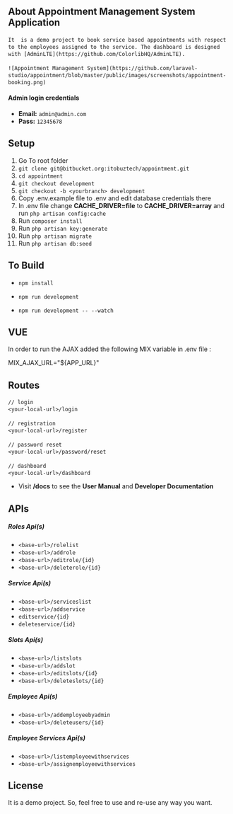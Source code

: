 ## About Appointment Management System Application
    It  is a demo project to book service based appointments with respect to the employees assigned to the service. The dashboard is designed with [AdminLTE](https://github.com/ColorlibHQ/AdminLTE). 

    ![Appointment Management System](https://github.com/laravel-studio/appointment/blob/master/public/images/screenshots/appointment-booking.png)

#### Admin login credentials
- __Email:__ `admin@admin.com`
- __Pass:__ `12345678`

## Setup

1. Go To root folder 
2. `git clone git@bitbucket.org:itobuztech/appointment.git`
3. `cd appointment`
4. `git checkout development`
5. `git checkout -b <yourbranch> development`
6. Copy .env.example file to .env and edit database credentials there
7. In .env file change __CACHE_DRIVER=file__ to __CACHE_DRIVER=array__ and run `php artisan config:cache`
8. Run `composer install`
9. Run `php artisan key:generate`
10. Run `php artisan migrate`
11. Run `php artisan db:seed`

## To Build 

- `npm install`

- `npm run development`

- `npm run development -- --watch`

## VUE 

In order to run the AJAX added the following MIX variable in .env file :

MIX_AJAX_URL="${APP_URL}"

## Routes
```
// login
<your-local-url>/login

// registration
<your-local-url>/register

// password reset
<your-local-url>/password/reset

// dashboard
<your-local-url>/dashboard
```
- Visit __<base-url>/docs__ to see the __User Manual__ and __Developer Documentation__

## APIs


##### Roles Api(s)

- `<base-url>/rolelist`
- `<base-url>/addrole`
- `<base-url>/editrole/{id}`
- `<base-url>/deleterole/{id}`

##### Service Api(s)

- `<base-url>/serviceslist`
- `<base-url>/addservice`
- `editservice/{id}`
- `deleteservice/{id}`

##### Slots Api(s)

- `<base-url>/listslots`
- `<base-url>/addslot`
- `<base-url>/editslots/{id}`
- `<base-url>/deleteslots/{id}`

##### Employee Api(s)

- `<base-url>/addemployeebyadmin`
- `<base-url>/deleteusers/{id}`

##### Employee Services Api(s)

- `<base-url>/listemployeewithservices`
- `<base-url>/assignemployeewithservices`

## License
It is a demo project. So, feel free to use and re-use any way you want.
